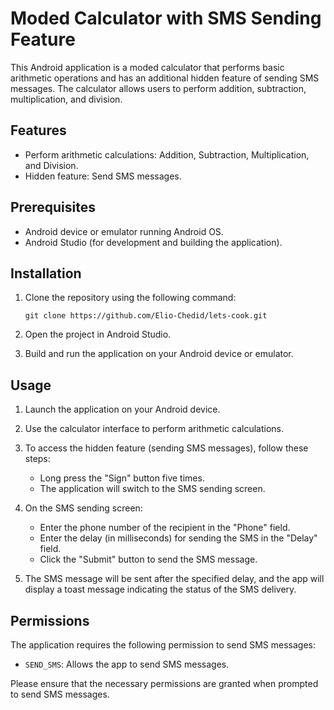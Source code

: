 # Moded Calculator with SMS Sending Feature

This Android application is a moded calculator that performs basic arithmetic operations and has an additional hidden feature of sending SMS messages. The calculator allows users to perform addition, subtraction, multiplication, and division.

## Features

- Perform arithmetic calculations: Addition, Subtraction, Multiplication, and Division.
- Hidden feature: Send SMS messages.

## Prerequisites

- Android device or emulator running Android OS.
- Android Studio (for development and building the application).

## Installation

1. Clone the repository using the following command:
   ```
   git clone https://github.com/Elio-Chedid/lets-cook.git
   ```

2. Open the project in Android Studio.

3. Build and run the application on your Android device or emulator.

## Usage

1. Launch the application on your Android device.

2. Use the calculator interface to perform arithmetic calculations.

3. To access the hidden feature (sending SMS messages), follow these steps:
   - Long press the "Sign" button five times.
   - The application will switch to the SMS sending screen.

4. On the SMS sending screen:
   - Enter the phone number of the recipient in the "Phone" field.
   - Enter the delay (in milliseconds) for sending the SMS in the "Delay" field.
   - Click the "Submit" button to send the SMS message.

5. The SMS message will be sent after the specified delay, and the app will display a toast message indicating the status of the SMS delivery.

## Permissions

The application requires the following permission to send SMS messages:

- `SEND_SMS`: Allows the app to send SMS messages.

Please ensure that the necessary permissions are granted when prompted to send SMS messages.
